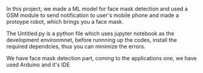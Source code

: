 In this project, we made a ML model for face mask detection and used a GSM module to send notification to user's mobile phone and made a protoype robot, which brings you a face mask.

The Untitled.py is a python file which uses jupyter notebook as the development environmnet, before runnning up the codes, install the required dependcies, thus you can minimize the errors.

We have face mask detection part, coming to the applications one, we have used Arduino and it's IDE 
